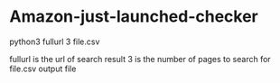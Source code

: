 # Amazon-just-launched-checker

python3 fullurl 3 file.csv

fullurl is the url of search result
3 is the number of pages to search for
file.csv output file
